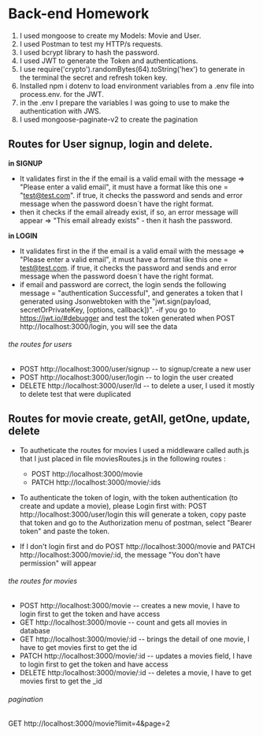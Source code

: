 # Back-end Homework

1. I used mongoose to create my Models: Movie and User.
2. I used Postman to test my HTTP/s requests.
3. I used bcrypt library to hash the password.
4. I used JWT to generate the Token and authentications.
5. I use require('crypto').randomBytes(64).toString('hex') to generate in the terminal the secret and refresh token key.
6. Installed npm i dotenv to load environment variables from a .env file into process.env. for the JWT.
7. in the .env I prepare the variables I was going to use to make the authentication with JWS.
8. I used mongoose-paginate-v2 to create the pagination

## Routes for User signup, login and delete.

**in SIGNUP**

- It validates first in the if the email is a valid email with the message => "Please enter a valid email", it must have a format like this one = "test@test.com". if true, it checks the password and sends and error message when the password doesn´t have the right format.
- then it checks if the email already exist, if so, an error message will appear => "This email already exists" - then it hash the password.

**in LOGIN**

- It validates first in the if the email is a valid email with the message => "Please enter a valid email", it must have a format like this one = test@test.com. if true, it checks the password and sends and error message when the password doesn´t have the right format.
- if email and password are correct, the login sends the following message = "authentication Successful", and generates a token that I generated using Jsonwebtoken with the "jwt.sign(payload, secretOrPrivateKey, [options, callback])".
  -if you go to https://jwt.io/#debugger and test the token generated when POST http://localhost:3000/login, you will see the data

###### the routes for users

- POST http://localhost:3000/user/signup -- to signup/create a new user
- POST http://localhost:3000/user/login -- to login the user created
- DELETE http://localhost:3000/user/Id -- to delete a user, I used it mostly to delete test that were duplicated

## Routes for movie create, getAll, getOne, update, delete

- To autheticate the routes for movies I used a middleware called auth.js that I just placed in file moviesRoutes.js in the following routes :

  - POST http://localhost:3000/movie
  - PATCH http://localhost:3000/movie/:ids

- To authenticate the token of login, with the token authentication (to create and update a movie), please Login first with:
  POST http://localhost:3000/user/login this will generate a token, copy paste that token and go to the Authorization menu of postman, select "Bearer token" and paste the token.
- If I don't login first and do POST http://localhost:3000/movie and PATCH http://localhost:3000/movie/:id, the message "You don't have permission" will appear

###### the routes for movies

- POST http://localhost:3000/movie -- creates a new movie, I have to login first to get the token and have access
- GET http://localhost:3000/movie -- count and gets all movies in database
- GET http://localhost:3000/movie/:id -- brings the detail of one movie, I have to get movies first to get the id
- PATCH http://localhost:3000/movie/:id -- updates a movies field, I have to login first to get the token and have access
- DELETE http:/localhost:3000/movie/:id -- deletes a movie, I have to get movies first to get the \_id

###### pagination

GET http://localhost:3000/movie?limit=4&page=2
